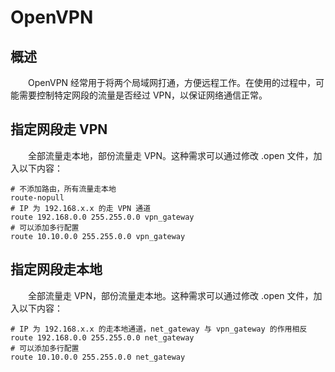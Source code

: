 # OpenVPN
## 概述
&emsp;&emsp;OpenVPN 经常用于将两个局域网打通，方便远程工作。在使用的过程中，可能需要控制特定网段的流量是否经过 VPN，以保证网络通信正常。

## 指定网段走 VPN
&emsp;&emsp;全部流量走本地，部份流量走 VPN。这种需求可以通过修改 .open 文件，加入以下内容：

```
# 不添加路由，所有流量走本地
route-nopull
# IP 为 192.168.x.x 的走 VPN 通道
route 192.168.0.0 255.255.0.0 vpn_gateway
# 可以添加多行配置
route 10.10.0.0 255.255.0.0 vpn_gateway
```

## 指定网段走本地
&emsp;&emsp;全部流量走 VPN，部份流量走本地。这种需求可以通过修改 .open 文件，加入以下内容：

```
# IP 为 192.168.x.x 的走本地通道，net_gateway 与 vpn_gateway 的作用相反
route 192.168.0.0 255.255.0.0 net_gateway
# 可以添加多行配置
route 10.10.0.0 255.255.0.0 net_gateway
```

